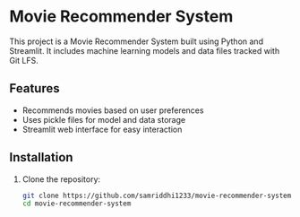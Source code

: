# Movie Recommender System

This project is a Movie Recommender System built using Python and Streamlit. It includes machine learning models and data files tracked with Git LFS.

## Features

- Recommends movies based on user preferences
- Uses pickle files for model and data storage
- Streamlit web interface for easy interaction

## Installation

1. Clone the repository:
   ```bash
   git clone https://github.com/samriddhi1233/movie-recommender-system.git
   cd movie-recommender-system
